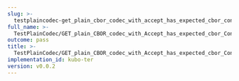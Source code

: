 ```yaml
---
slug: >-
  testplaincodec-get_plain_cbor_codec_with_accept_has_expected_cbor_content-type_and_body_as-is-header_content-type
full_name: >-
  TestPlainCodec/GET_plain_CBOR_codec_with_Accept_has_expected_cbor_Content-Type_and_body_as-is/Header_Content-Type
outcome: pass
title: >-
  TestPlainCodec/GET_plain_CBOR_codec_with_Accept_has_expected_cbor_Content-Type_and_body_as-is/Header_Content-Type
implementation_id: kubo-ter
version: v0.0.2
---
```


